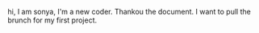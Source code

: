 hi,
I am sonya, I'm a new coder. Thankou the document.
I want to pull the brunch for my first project.
